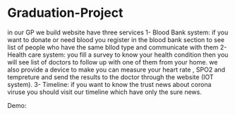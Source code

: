 # Graduation-Project
in our GP we build website have three services 
1- Blood Bank system: 
if you want to donate or need blood you register in the blood bank section to see list of people who have the same bllod type and communicate with them
2- Health care system:
you fill a survey to know your health condition then you will see list of doctors to follow up with one of them from your home.
we also provide a device to make you can measure your heart rate , SPO2 and tempreture and send the results to the doctor through the website (IOT system).
3- Timeline:
if you want to know the trust news about corona viruse you should visit our timeline which have only the sure news.

Demo: 
